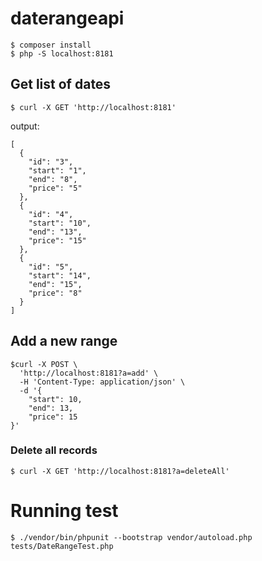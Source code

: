 # daterangeapi

```
$ composer install
$ php -S localhost:8181
```

## Get list of dates
```
$ curl -X GET 'http://localhost:8181'
```
output:
```
[
  {
    "id": "3",
    "start": "1",
    "end": "8",
    "price": "5"
  },
  {
    "id": "4",
    "start": "10",
    "end": "13",
    "price": "15"
  },
  {
    "id": "5",
    "start": "14",
    "end": "15",
    "price": "8"
  }
]
```
## Add a new range
```
$curl -X POST \
  'http://localhost:8181?a=add' \
  -H 'Content-Type: application/json' \
  -d '{
	"start": 10,
	"end": 13,
	"price": 15
}'
```
### Delete all records
```
$ curl -X GET 'http://localhost:8181?a=deleteAll' 
```


# Running test

```
$ ./vendor/bin/phpunit --bootstrap vendor/autoload.php tests/DateRangeTest.php
```